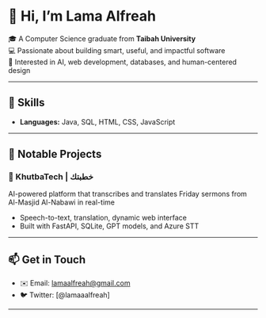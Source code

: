 # 👋 Hi, I’m Lama Alfreah

🎓 A Computer Science graduate from **Taibah University**  
💻 Passionate about building smart, useful, and impactful software  
🌟 Interested in AI, web development, databases, and human-centered design

---

## 🔧 Skills 

- **Languages:** Java, SQL, HTML, CSS, JavaScript

---

## 📌 Notable Projects

### 🕌 KhutbaTech | خطبتك  
AI-powered platform that transcribes and translates Friday sermons from Al-Masjid Al-Nabawi in real-time  
- Speech-to-text, translation, dynamic web interface  
- Built with FastAPI, SQLite, GPT models, and Azure STT

---

## 📫 Get in Touch

- ✉️ Email: lamaalfreah@gmail.com 
- 🐦 Twitter: [@lamaaalfreah]

---


<!---
Lamaaalfreah/Lamaaalfreah is a ✨ special ✨ repository because its `README.md` (this file) appears on your GitHub profile.
You can click the Preview link to take a look at your changes.
--->
